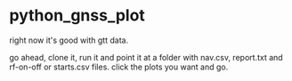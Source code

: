 # python_gnss_plot


right now it's good with gtt data.

go ahead, clone it, run it and point it at a folder with nav.csv, report.txt and rf-on-off or starts.csv files.  click the plots you want and go.  



















